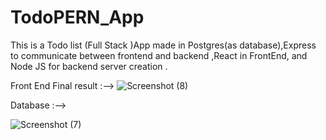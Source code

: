 # TodoPERN_App

This is a Todo list (Full Stack )App made in Postgres(as database),Express to communicate between frontend and backend ,React in FrontEnd, and 
Node JS for backend server creation .


Front End  Final result :-->
![Screenshot (8)](https://user-images.githubusercontent.com/97330477/157861218-20e37866-e45e-435f-b562-164d92eb7908.png)


Database :-->

![Screenshot (7)](https://user-images.githubusercontent.com/97330477/157862743-28acd66e-52cd-44b0-8e5c-f1b63a37a041.png)


